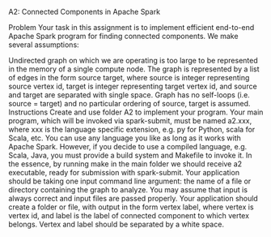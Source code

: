 A2: Connected Components in Apache Spark

Problem
Your task in this assignment is to implement efficient end-to-end Apache Spark program for finding connected components. We make several assumptions:

Undirected graph on which we are operating is too large to be represented in the memory of a single compute node.
The graph is represented by a list of edges in the form source target, where source is integer representing source vertex id, target is integer representing target vertex id, and source and target are separated with single space.
Graph has no self-loops (i.e. source = target) and no particular ordering of source, target is assumed.
Instructions
Create and use folder A2 to implement your program.
Your main program, which will be invoked via spark-submit, must be named a2.xxx, where xxx is the language specific extension, e.g. py for Python, scala for Scala, etc.
You can use any language you like as long as it works with Apache Spark. However, if you decide to use a compiled language, e.g. Scala, Java, you must provide a build system and Makefile to invoke it. In the essence, by running make in the main folder we should receive a2 executable, ready for submission with spark-submit.
Your application should be taking one input command line argument: the name of a file or directory containing the graph to analyze. You may assume that input is always correct and input files are passed properly.
Your application should create a folder or file, with output in the form vertex label, where vertex is vertex id, and label is the label of connected component to which vertex belongs. Vertex and label should be separated by a white space.
